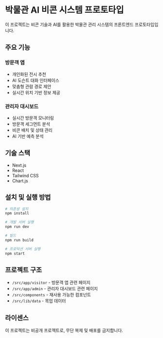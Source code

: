 # 박물관 AI 비콘 시스템 프로토타입

이 프로젝트는 비콘 기술과 AI를 활용한 박물관 관리 시스템의 프론트엔드 프로토타입입니다.

## 주요 기능

### 방문객 앱
- 개인화된 전시 추천
- AI 도슨트 대화 인터페이스
- 맞춤형 관람 경로 제안
- 실시간 위치 기반 정보 제공

### 관리자 대시보드
- 실시간 방문객 모니터링
- 방문객 세그먼트 분석
- 비콘 배치 및 상태 관리
- AI 기반 예측 분석

## 기술 스택
- Next.js
- React
- Tailwind CSS
- Chart.js

## 설치 및 실행 방법

```bash
# 의존성 설치
npm install

# 개발 서버 실행
npm run dev

# 빌드
npm run build

# 프로덕션 서버 실행
npm start
```

## 프로젝트 구조
- `/src/app/visitor` - 방문객 앱 관련 페이지
- `/src/app/admin` - 관리자 대시보드 관련 페이지
- `/src/components` - 재사용 가능한 컴포넌트
- `/src/lib/data` - 목업 데이터

## 라이센스
이 프로젝트는 비공개 프로젝트로, 무단 복제 및 배포를 금지합니다.
